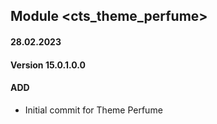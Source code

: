 ## Module <cts_theme_perfume>

#### 28.02.2023
#### Version 15.0.1.0.0
#### ADD
- Initial commit for Theme Perfume